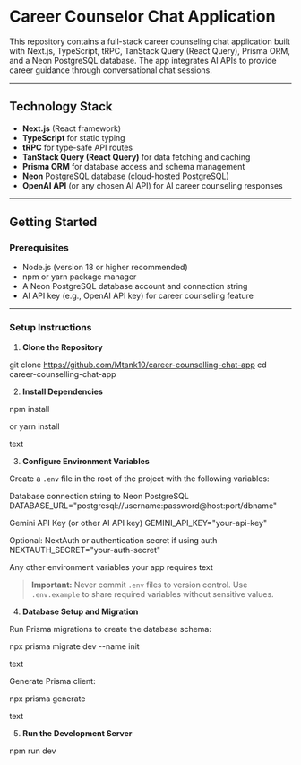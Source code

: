 # Career Counselor Chat Application

This repository contains a full-stack career counseling chat application built with Next.js, TypeScript, tRPC, TanStack Query (React Query), Prisma ORM, and a Neon PostgreSQL database. The app integrates AI APIs to provide career guidance through conversational chat sessions.

---

## Technology Stack

- **Next.js** (React framework)
- **TypeScript** for static typing
- **tRPC** for type-safe API routes
- **TanStack Query (React Query)** for data fetching and caching
- **Prisma ORM** for database access and schema management
- **Neon** PostgreSQL database (cloud-hosted PostgreSQL)
- **OpenAI API** (or any chosen AI API) for AI career counseling responses

---

## Getting Started

### Prerequisites

- Node.js (version 18 or higher recommended)
- npm or yarn package manager
- A Neon PostgreSQL database account and connection string
- AI API key (e.g., OpenAI API key) for career counseling feature

---

### Setup Instructions

1. **Clone the Repository**

git clone https://github.com/Mtank10/career-counselling-chat-app
cd career-counselling-chat-app

2. **Install Dependencies**

npm install

or
yarn install

text

3. **Configure Environment Variables**

Create a `.env` file in the root of the project with the following variables:

Database connection string to Neon PostgreSQL
DATABASE_URL="postgresql://username:password@host:port/dbname"

Gemini API Key (or other AI API key)
GEMINI_API_KEY="your-api-key"

Optional: NextAuth or authentication secret if using auth
NEXTAUTH_SECRET="your-auth-secret"

Any other environment variables your app requires
text

> **Important:** Never commit `.env` files to version control. Use `.env.example` to share required variables without sensitive values.

4. **Database Setup and Migration**

Run Prisma migrations to create the database schema:

npx prisma migrate dev --name init

text

Generate Prisma client:

npx prisma generate

text

5. **Run the Development Server**

npm run dev
